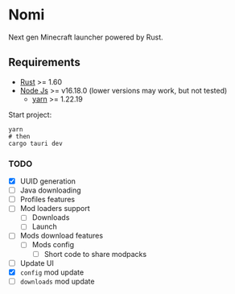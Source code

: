 # Nomi

Next gen Minecraft launcher powered by Rust. 

## Requirements

- [Rust](https://www.rust-lang.org/) >= 1.60
- [Node Js](https://nodejs.org/en) >= v16.18.0 (lower versions may work, but not tested)
  * [yarn](https://yarnpkg.com/getting-started/install) >= 1.22.19

Start project:
```shell
yarn
# then
cargo tauri dev
```

### TODO

- [x] UUID generation
- [ ] Java downloading
- [ ] Profiles features
- [ ] Mod loaders support
  * [ ] Downloads
  * [ ] Launch
- [ ] Mods download features
  * [ ] Mods config
    + [ ] Short code to share modpacks
- [ ] Update UI
- [x] `config` mod update
- [ ] `downloads` mod update